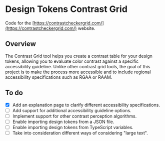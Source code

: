 # Design Tokens Contrast Grid

Code for the [https://contrastcheckergrid.com/](https://contrastcheckergrid.com/) website.

## Overview

The Contrast Grid tool helps you create a contrast table for your design tokens, allowing you to evaluate color contrast against a specific accessibility guideline. Unlike other contrast grid tools, the goal of this project is to make the process more accessible and to include regional accessibility specifications such as RGAA or RAAM.

## To do

- [x] Add an explanation page to clarify different accessibility specifications.
- [ ] Add support for additional accessibility guideline options.
- [ ] Implement support for other contrast perception algorithms.
- [ ] Enable importing design tokens from a JSON file.
- [ ] Enable importing design tokens from TypeScript variables.
- [ ] Take into consideration different ways of considering "large text".
